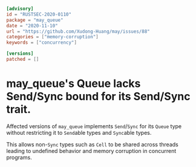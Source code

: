 ```toml
[advisory]
id = "RUSTSEC-2020-0110"
package = "may_queue"
date = "2020-11-10"
url = "https://github.com/Xudong-Huang/may/issues/88"
categories = ["memory-corruption"]
keywords = ["concurrency"]

[versions]
patched = []
```

# may_queue's Queue lacks Send/Sync bound for its Send/Sync trait.

Affected versions of `may_queue` implements `Send`/`Sync` for its `Queue` type without restricting it to `Send`able types and `Sync`able types.

This allows non-`Sync` types such as `Cell` to be shared across threads leading to undefined behavior and memory corruption in concurrent programs.
